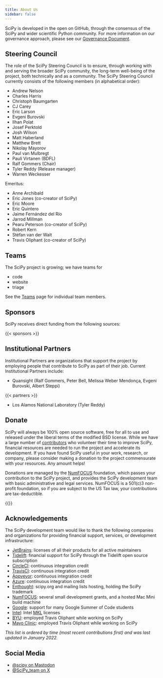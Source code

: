 ```yaml
---
title: About Us
sidebar: false
---
```


SciPy is developed in the open on GitHub, through the consensus of the SciPy
and wider scientific Python community. For more information on our governance
approach, please see our
[Governance Document](https://docs.scipy.org/doc/scipy/dev/governance.html).

## Steering Council

The role of the SciPy Steering Council is to ensure, through working with and
serving the broader SciPy community, the long-term well-being of the project,
both technically and as a community. The SciPy Steering Council currently
consists of the following members (in alphabetical order):

- Andrew Nelson
- Charles Harris
- Christoph Baumgarten
- CJ Carey
- Eric Larson
- Evgeni Burovski
- Ilhan Polat
- Josef Perktold
- Josh Wilson
- Matt Haberland
- Matthew Brett
- Nikolay Mayorov
- Paul van Mulbregt
- Pauli Virtanen (BDFL)
- Ralf Gommers (Chair)
- Tyler Reddy (Release manager)
- Warren Weckesser

Emeritus:

- Anne Archibald
- Eric Jones (co-creator of SciPy)
- Eric Moore
- Eric Quintero
- Jaime Fernández del Río
- Jarrod Millman
- Pearu Peterson (co-creator of SciPy)
- Robert Kern
- Stéfan van der Walt
- Travis Oliphant (co-creator of SciPy)

## Teams

The SciPy project is growing; we have teams for

- code
- website
- triage

See the [Teams](/teams) page for individual team members.

## Sponsors

SciPy receives direct funding from the following sources:

{{< sponsors >}}

## Institutional Partners

Institutional Partners are organizations that support the project by employing
people that contribute to SciPy as part of their job. Current Institutional
Partners include:

- Quansight (Ralf Gommers, Peter Bell, Melissa Weber Mendonça,
  Evgeni Burovski, Albert Steppi)

{{< partners >}}

- Los Alamos National Laboratory (Tyler Reddy)

## Donate

SciPy will always be 100% open source software, free for all to use and
released under the liberal terms of the modified BSD license. While we
have a large number of
[contributors](https://github.com/scipy/scipy/graphs/contributors)
who volunteer their time to improve SciPy, financial resources are
needed to run the project and accelerate its development. If you have
found SciPy useful in your work, research, or company, please consider
making a donation to the project commensurate with your resources. Any
amount helps!

Donations are managed by the [NumFOCUS](https://numfocus.org)
foundation, which passes your contribution to the SciPy project,
and provides the SciPy development team with basic administrative and
legal services. NumFOCUS is a 501(c)3 non-profit
foundation, so if you are subject to the US Tax law, your contributions
are tax-deductible.

{{<opencollective>}}

## Acknowledgements

The SciPy development team would like to thank the following companies
and organizations for providing financial support, services, or
development infrastructure:

- [JetBrains](https://jb.gg/OpenSourceSupport): licenses of all their
  products for all active maintainers
- [Tidelift](https://tidelift.com/subscription/pkg/pypi-scipy?utm_source=pypi-scipy&utm_medium=referral&utm_campaign=readme):
  financial support for SciPy through the Tidelift open source
  subscription
- [CircleCI](https://circleci.com): continuous integration credit
- [TravisCI](https://travis-ci.com): continuous integration credit
- [Appveyor](https://ci.appveyor.com): continuous integration credit
- [Azure](https://dev.azure.com): continuous integration credit
- [Enthought](https://www.enthought.com): scipy.org and mailing lists
  hosting, holding the SciPy trademark
- [NumFOCUS](https://numfocus.org): several small development grants,
  and a hosted Mac Mini build machine
- [Google](https://google.com): support for many Google Summer of Code
  students
- [Intel](https://www.intel.com): Intel
  [MKL](https://software.intel.com/en-us/intel-mkl/) licenses
- [BYU](https://www.byu.edu): employed Travis Oliphant while working
  on SciPy
- [Mayo Clinic](https://www.mayoclinic.org): employed Travis Oliphant
  while working on SciPy

_This list is ordered by time (most recent contributions first) and was
last updated in January 2022._

<a name="social-media"></a>

## Social Media

- [@scipy on Mastodon](https://fosstodon.org/@scipy)
- [@SciPy_team on X](https://x.com/scipy_team)

